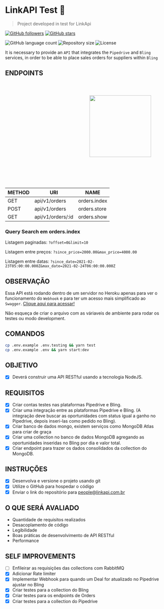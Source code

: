 # LinkAPI Test 🧠

> Project developed in test for LinkApi

[![GitHub followers](https://img.shields.io/github/followers/jlenon7.svg?style=social&label=Follow&maxAge=2592000)](https://github.com/jlenon7?tab=followers)
[![GitHub stars](https://img.shields.io/github/stars/jlenon7/linkapi-test.svg?style=social&label=Star&maxAge=2592000)](https://github.com/jlenon7/linkapi-test/stargazers/)

<p>
  <img alt="GitHub language count" src="https://img.shields.io/github/languages/count/jlenon7/linkapi-test?style=for-the-badge&logo=appveyor">

  <img alt="Repository size" src="https://img.shields.io/github/repo-size/jlenon7/linkapi-test?style=for-the-badge&logo=appveyor">

  <img alt="License" src="https://img.shields.io/badge/license-MIT-brightgreen?style=for-the-badge&logo=appveyor">
</p>

It is necessary to provide an `API` that integrates the `Pipedrive` and `Bling` services, in order to be able to place sales orders for suppliers within `Bling`

<img src="https://extrato.vtex.com/images/linkapi_avatar-linkapiX800.png" width="200px" align="right" hspace="30px" vspace="100px">

## ENDPOINTS

| METHOD    | URI                   | NAME              |
| --------- | --------------------- | ----------------- |
| GET       | api/v1/orders         | orders.index      |
| POST      | api/v1/orders         | orders.store      |
| GET       | api/v1/orders/:id     | orders.show       |

### Query Search em orders.index

Listagem paginadas: `?offset=0&limit=10`

Listagem entre preços: `?since_price=2000.00&max_price=4000.00`

Listagem entre datas: `?since_date=2021-02-23T05:00:00.000Z&max_date=2021-02-24T06:00:00.000Z`

## OBSERVAÇÃO

Essa API está rodando dentro de um servidor no Heroku apenas para ver o funcionamento do `Webhook` e para ter um acesso mais simplificado ao `Swagger`. [Clique aqui para acessar!](https://linkapi-test.herokuapp.com/api/swagger)

Não esqueça de criar o arquivo com as váriaveis de ambiente para rodar os testes ou modo development.

## COMANDOS

```bash
cp .env.example .env.testing && yarn test
cp .env.example .env && yarn start:dev
```

## OBJETIVO

- [x] Deverá construir uma API RESTful usando a tecnologia NodeJS.

## REQUISITOS

- [x] Criar contas testes nas plataformas Pipedrive e Bling.
- [x] Criar uma integração entre as plataformas Pipedrive e Bling. (A integração deve buscar as oportunidades com status igual a ganho no Pipedrive, depois inseri-las como pedido no Bling).
- [x] Criar banco de dados mongo, existem serviços como MongoDB Atlas para criar de graça
- [x] Criar uma collection no banco de dados MongoDB agregando as oportunidades inseridas no Bling por dia e valor total.
- [x] Criar endpoint para trazer os dados consolidados da collection do MongoDB.

## INSTRUÇÕES

- [x] Desenvolva e versione o projeto usando git
- [x] Utilize o GitHub para hospedar o código
- [x] Enviar o link do repositório para people@linkapi.com.br

## O QUE SERÁ AVALIADO

- Quantidade de requisitos realizados
- Desacoplamento de código
- Legibilidade
- Boas práticas de desenvolvimento de API RESTful
- Performance

## SELF IMPROVEMENTS

- [ ] Enfileirar as requisições das collections com RabbitMQ
- [x] Adicionar Rate limiter
- [x] Implementar Webhook para quando um Deal for atualizado no Pipedrive ajustar no Bling
- [x] Criar testes para a collection do Bling
- [x] Criar testes para os endpoints de Orders
- [x] Criar testes para a collection do Pipedrive
